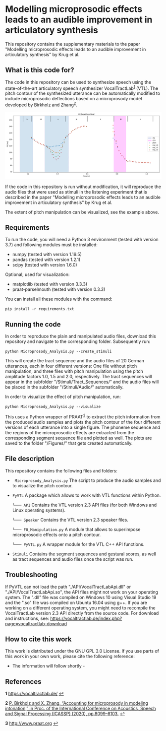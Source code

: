 # Modelling microprosodic effects leads to an audible improvement in articulatory synthesis
This repository contains the supplementary materials to the paper "Modelling microprosodic effects leads to an audible improvement in articulatory synthesis" by Krug et al. 


## What is this code for?
The code in this repository can be used to synthesize speech using the state-of-the-art articulatory speech synthesizer VocalTractLab<sup id="a1">[1](#f1)</sup> (VTL). The pitch contour of the synthesized utterance can be automatically modified to include microprosodic deflections based on a microprosody model developed by Birkholz and Zhang<sup id="a2">[2](#f2)</sup>.

![Screenshot Target Optimizer 2.0](Examples/F0_02-Bewirken-final.png)

If the code in this repository is run without modification, it will reproduce the audio files that were used as stimuli in the listening experiment that is described in the paper "Modelling microprosodic effects leads to an audible improvement in articulatory synthesis" by Krug et al.

The extent of pitch manipulation can be visualized, see the example above.


## Requirements
To run the code, you will need a Python 3 environment (tested with version 3.7) and following modules must be installed:
- numpy    (tested with version 1.19.5)
- pandas   (tested with version 1.2.1)
- scipy    (tested with version 1.6.0)

Optional, used for visualization:
- matplotlib        (tested with version 3.3.3)
- praat-parselmouth (tested with version 0.3.3)

You can install all these modules with the command:

``pip install -r requirements.txt``

## Running the code
In order to reproduce the plain and manipulated audio files, download this repository and navigate to the corresponding folder. Subsequently run:

``python Microprosody_Analysis.py --create_stimuli``

This will create the tract sequence and the audio files of 20 German utterances, each in four different versions: One file without pitch manipulation, and three files with pitch manipulation using the pitch amplitude factors 1.0, 1.5 and 2.0, respectively. The tract sequences will appear in the subfolder "/Stimuli/Tract_Sequences/" and the audio files will be placed in the subfolder "/Stimuli/Audio/" automatically.

In order to visualize the effect of pitch manipulation, run:

``python Microprosody_Analysis.py --visualize``

This uses a Python wrapper of PRAAT<sup id="a3">[3](#f3)</sup> to extract the pitch information from the produced audio samples and plots the pitch contour of the four different versions of each utterance into a single figure. The phoneme sequence and the regions of the microprosodic effects are extracted from the corresponding segment sequence file and plotted as well. The plots are saved to the folder "/Figures/" that gets created automatically.


## File description

This repository contains the following files and folders:
- `` Microprosody_Analysis.py`` The script to produce the audio samples and to visualize the pitch contour.
- ```PyVTL``` A package which allows to work with VTL functions within Python.

  ```└─── API``` Contains the VTL version 2.3 API files (for both Windows and Linux operating systems).
  
  ```└─── Speaker``` Contains the VTL version 2.3 speaker files.
  
  ```└─── F0_Manipulation.py``` A module that allows to superimpose microprosodic effects onto a pitch contour.
  
  ```└─── PyVTL.py``` A wrapper module for the VTL C++ API functions.
  
- ```Stimuli``` Contains the segment sequences and gestural scores, as well as tract sequences and audio files once the script was run.

## Troubleshooting

If PyVTL can not load the path "./API/VocalTractLabApi.dll" or "./API/VocalTractLabApi.so", the API files might not work on your operating system. The ".dll" file was compiled on Windows 10 using Visual Studio 19 and the ".so" file was compiled on Ubuntu 16.04 using g++. If you are working on a different operating system, you might need to recompile the VocalTractLab version 2.3 API directly from the source code. For download and instructions, see: https://vocaltractlab.de/index.php?page=vocaltractlab-download



## How to cite this work

This work is distributed under the GNU GPL 3.0 License. If you use parts of this work in your own work, please cite the following reference:

- The information will follow shortly -

## References
<b id="f1">1</b> https://vocaltractlab.de/ [↩](#a1)

<b id="f2">2</b> [P. Birkholz and X. Zhang, “Accounting for microprosody in modeling  intonation,”  in Proc. of the International Conference on Acoustics, Speech and Signal Processing (ICASSP) (2020), pp.8099–8103.](https://vocaltractlab.de/publications/birkholz-2020-icassp.pdf) [↩](#a2)

<b id="f3">3</b> http://www.praat.org [↩](#a3)
